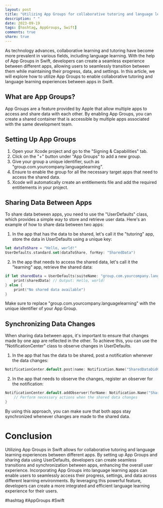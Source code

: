 ```yaml
---
layout: post
title: "Utilizing App Groups for collaborative tutoring and language learning between apps in Swift"
description: " "
date: 2023-09-19
tags: [hashtag, AppGroups, Swift]
comments: true
share: true
---
```


As technology advances, collaborative learning and tutoring have become more prevalent in various fields, including language learning. With the help of App Groups in Swift, developers can create a seamless experience between different apps, allowing users to seamlessly transition between them while maintaining their progress, data, and settings. In this article, we will explore how to utilize App Groups to enable collaborative tutoring and language learning experiences between apps in Swift.

## What are App Groups?

App Groups are a feature provided by Apple that allow multiple apps to access and share data with each other. By enabling App Groups, you can create a shared container that is accessible by multiple apps associated with the same development team.

## Setting Up App Groups

1. Open your Xcode project and go to the "Signing & Capabilities" tab.
2. Click on the "+" button under "App Groups" to add a new group.
3. Give your group a unique identifier, such as "group.com.yourcompany.languagelearning".
4. Ensure to enable the group for all the necessary target apps that need to access the shared data.
5. Xcode will automatically create an entitlements file and add the required entitlements in your project.

## Sharing Data Between Apps

To share data between apps, you need to use the "UserDefaults" class, which provides a simple way to store and retrieve user data. Here's an example of how to share data between two apps:

1. In the app that has the data to be shared, let's call it the "tutoring" app, store the data in UserDefaults using a unique key:

```swift
let dataToShare = "Hello, world!"
UserDefaults.standard.set(dataToShare, forKey: "SharedData")
```

2. In the app that needs to access the shared data, let's call it the "learning" app, retrieve the shared data:

```swift
if let sharedData = UserDefaults(suiteName: "group.com.yourcompany.languagelearning")?.string(forKey: "SharedData") {
    print(sharedData) // Output: Hello, world!
} else {
    print("No shared data available")
}
```

Make sure to replace "group.com.yourcompany.languagelearning" with the unique identifier of your App Group.

## Synchronizing Data Changes

When sharing data between apps, it's important to ensure that changes made by one app are reflected in the other. To achieve this, you can use the "NotificationCenter" class to observe changes in UserDefaults.

1. In the app that has the data to be shared, post a notification whenever the data changes:

```swift
NotificationCenter.default.post(name: Notification.Name("SharedDataDidChange"), object: nil)
```

2. In the app that needs to observe the changes, register an observer for the notification:

```swift
NotificationCenter.default.addObserver(forName: Notification.Name("SharedDataDidChange"), object: nil, queue: nil) { _ in
    // Perform necessary actions when the shared data changes
}
```

By using this approach, you can make sure that both apps stay synchronized whenever changes are made to the shared data.

# Conclusion

Utilizing App Groups in Swift allows for collaborative tutoring and language learning experiences between different apps. By setting up App Groups and sharing data using UserDefaults, developers can create seamless transitions and synchronization between apps, enhancing the overall user experience. Incorporating App Groups into language learning apps can enable users to seamlessly access their progress, settings, and data across different learning environments. By leveraging this powerful feature, developers can create a more integrated and efficient language learning experience for their users.

#hashtag #AppGroups #Swift